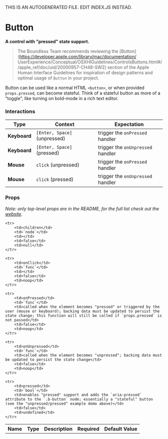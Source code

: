 THIS IS AN AUTOGENERATED FILE. EDIT INDEX.JS INSTEAD.

# Button
__A control with "pressed" state support.__

> The Boundless Team recommends reviewing the [Button](https://developer.apple.com/library/mac/documentation/
UserExperience/Conceptual/OSXHIGuidelines/ControlsButtons.html#//apple_ref/doc/uid/20000957-CH48-SW2) section of
the Apple Human Interface Guidelines for inspiration of design patterns and optimal usage of `Button` in your
project.

Button can be used like a normal HTML `<button>`, or when provided `props.pressed`, can become stateful. Think of a stateful button as more of a "toggle", like turning on bold-mode in a rich text editor.

### Interactions

Type | Context | Expectation
---- | ------- | -----------
__Keyboard__ | `[Enter, Space]` (unpressed) | trigger the `onPressed` handler
__Keyboard__ | `[Enter, Space]` (pressed) | trigger the `onUnpressed` handler
__Mouse__ | `click` (unpressed) | trigger the `onPressed` handler
__Mouse__ | `click` (pressed) | trigger the `onUnpressed` handler

### Props

_Note: only top-level props are in the README, for the full list check out the [website](http://boundless.js.org/Button#props)._

<table>
    <tr>
        <th>Name</th>
        <th>Type</th>
        <th>Description</th>
        <th>Required</th>
        <th>Default Value</th>
    </tr>
    
    <tr>
        <td>children</td>
        <td>`node`</td>
        <td></td>
        <td>false</td>
        <td>null</td>
    </tr>
    
    <tr>
        <td>onClick</td>
        <td>`func`</td>
        <td></td>
        <td>false</td>
        <td>noop</td>
    </tr>
    
    <tr>
        <td>onPressed</td>
        <td>`func`</td>
        <td>called when the element becomes "pressed" or triggered by the user (mouse or keyboard); backing data must be updated to persist the state change; this function will still be called if `props.pressed` is not passed</td>
        <td>false</td>
        <td>noop</td>
    </tr>
    
    <tr>
        <td>onUnpressed</td>
        <td>`func`</td>
        <td>called when the element becomes "unpressed"; backing data must be updated to persist the state change</td>
        <td>false</td>
        <td>noop</td>
    </tr>
    
    <tr>
        <td>pressed</td>
        <td>`bool`</td>
        <td>enables "pressed" support and adds the `aria-pressed` attribute to the `.b-button` node; essentially a "stateful" button (see the "unpressed/pressed" example demo above)</td>
        <td>false</td>
        <td>undefined</td>
    </tr>
    
</table>